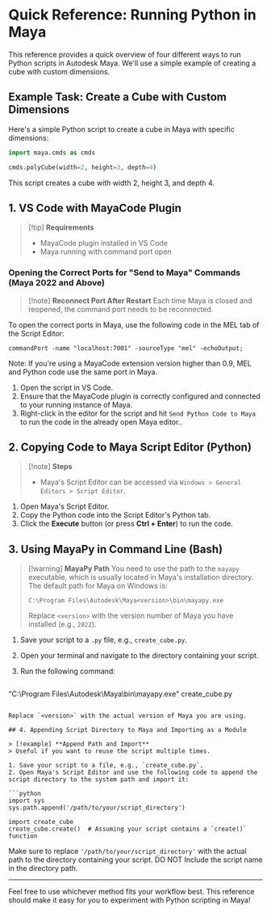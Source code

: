 # Quick Reference: Running Python in Maya

This reference provides a quick overview of four different ways to run Python scripts in Autodesk Maya. We'll use a simple example of creating a cube with custom dimensions.

## Example Task: Create a Cube with Custom Dimensions

Here's a simple Python script to create a cube in Maya with specific dimensions:

```python
import maya.cmds as cmds

cmds.polyCube(width=2, height=3, depth=4)
```

This script creates a cube with width 2, height 3, and depth 4.

## 1. VS Code with MayaCode Plugin

> [!tip] **Requirements**
> - MayaCode plugin installed in VS Code
> - Maya running with command port open

### Opening the Correct Ports for "Send to Maya" Commands (Maya 2022 and Above)

> [!note] **Reconnect Port After Restart**
> Each time Maya is closed and reopened, the command port needs to be reconnected.

To open the correct ports in Maya, use the following code in the MEL tab of the Script Editor:

```mel
commandPort -name "localhost:7001" -sourceType "mel" -echoOutput;
```

Note: If you're using a MayaCode extension version higher than 0.9, MEL and Python code use the same port in Maya.

1. Open the script in VS Code.
2. Ensure that the MayaCode plugin is correctly configured and connected to your running instance of Maya.
3. Right-click in the editor for the script and hit `Send Python Code to Maya` to run the code in the already open Maya editor..

## 2. Copying Code to Maya Script Editor (Python)

> [!note] **Steps**
> - Maya's Script Editor can be accessed via `Windows > General Editors > Script Editor`.

1. Open Maya's Script Editor.
2. Copy the Python code into the Script Editor's Python tab.
3. Click the **Execute** button (or press **Ctrl + Enter**) to run the code.

## 3. Using MayaPy in Command Line (Bash)

> [!warning] **MayaPy Path** You need to use the path to the `mayapy` executable, which is usually located in Maya's installation directory. The default path for Maya on Windows is:
> 
> `C:\Program Files\Autodesk\Maya<version>\bin\mayapy.exe`
> 
> Replace `<version>` with the version number of Maya you have installed (e.g., `2022`).

1. Save your script to a `.py` file, e.g., `create_cube.py`.
2. Open your terminal and navigate to the directory containing your script.
3. Run the following command:

   ```bash
"C:\Program Files\Autodesk\Maya<version>\bin\mayapy.exe" create_cube.py
   ```

   Replace `<version>` with the actual version of Maya you are using.

## 4. Appending Script Directory to Maya and Importing as a Module

> [!example] **Append Path and Import**
> Useful if you want to reuse the script multiple times.

1. Save your script to a file, e.g., `create_cube.py`.
2. Open Maya's Script Editor and use the following code to append the script directory to the system path and import it:

   ```python
   import sys
   sys.path.append('/path/to/your/script_directory')
   
   import create_cube
   create_cube.create()  # Assuming your script contains a `create()` function
   ```

   Make sure to replace `'/path/to/your/script_directory'` with the actual path to the directory containing your script. DO NOT Include the script name in the directory path.

---

Feel free to use whichever method fits your workflow best. This reference should make it easy for you to experiment with Python scripting in Maya!

